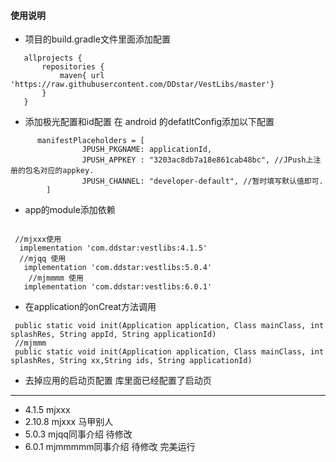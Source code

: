 #### 使用说明
* 项目的build.gradle文件里面添加配置
```
   allprojects {
       repositories {
           maven{ url 'https://raw.githubusercontent.com/DDstar/VestLibs/master'}
       }
   }
   ```
* 添加极光配置和id配置
   在 android 的defatltConfig添加以下配置
```
      manifestPlaceholders = [
                JPUSH_PKGNAME: applicationId,
                JPUSH_APPKEY : "3203ac8db7a18e861cab48bc", //JPush上注册的包名对应的appkey.
                JPUSH_CHANNEL: "developer-default", //暂时填写默认值即可.
        ]
```
   * app的module添加依赖
   ```

    //mjxxx使用
     implementation 'com.ddstar:vestlibs:4.1.5'
     //mjqq 使用
      implementation 'com.ddstar:vestlibs:5.0.4'
       //mjmmmm 使用
      implementation 'com.ddstar:vestlibs:6.0.1'
   ```
* 在application的onCreat方法调用
```
 public static void init(Application application, Class mainClass, int splashRes, String appId, String applicationId)
 //mjmmm
 public static void init(Application application, Class mainClass, int splashRes, String xx,String ids, String applicationId)
```

* 去掉应用的启动页配置
库里面已经配置了启动页
***
* 4.1.5 mjxxx
* 2.10.8 mjxxx 马甲别人
* 5.0.3 mjqq同事介绍 待修改
* 6.0.1 mjmmmmm同事介绍 待修改
完美运行
